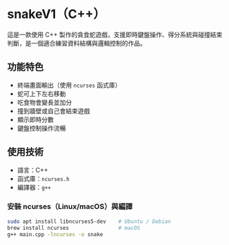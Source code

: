 # snakeV1（C++）

這是一款使用 C++ 製作的貪食蛇遊戲，支援即時鍵盤操作、得分系統與碰撞結束判斷，是一個適合練習資料結構與邏輯控制的作品。

## 功能特色

- 終端畫面輸出（使用 `ncurses` 函式庫）
- 蛇可上下左右移動
- 吃食物會變長並加分
- 撞到牆壁或自己會結束遊戲
- 顯示即時分數
- 鍵盤控制操作流暢

## 使用技術

- 語言：C++
- 函式庫：`ncurses.h`
- 編譯器：`g++`
### 安裝 ncurses（Linux/macOS）與編譯

```bash
sudo apt install libncurses5-dev    # Ubuntu / Debian
brew install ncurses                # macOS
g++ main.cpp -lncurses -o snake

